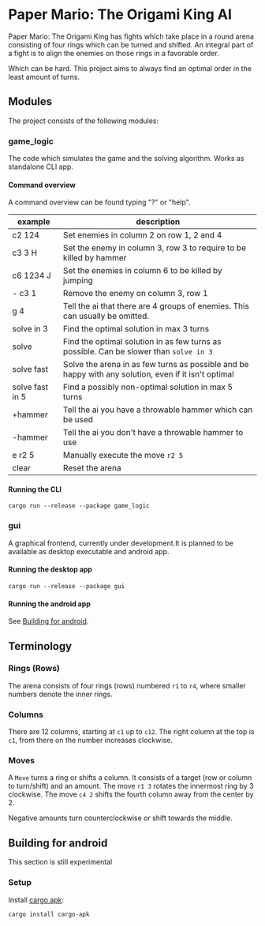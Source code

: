 # Paper Mario: The Origami King AI

Paper Mario: The Origami King has fights which take place in a round arena consisting of four rings which can be turned 
and shifted. An integral part of a fight is to align the enemies on those rings in a favorable order. 

Which can be hard. This project aims to always find an optimal order in the least amount of turns.

## Modules
The project consists of the following modules:

### game_logic

The code which simulates the game and the solving algorithm.
Works as standalone CLI app.

#### Command overview
A command overview can be found typing "?" or "help".

| example         | description                                                                                          |
|-----------------|------------------------------------------------------------------------------------------------------|
| c2 124          | Set enemies in column 2 on row 1, 2 and 4                                                            |
| c3 3 H          | Set the enemy in column 3, row 3 to require to be killed by hammer                                   |
| c6 1234 J       | Set the enemies in column 6 to be killed by jumping                                                  |
| - c3 1          | Remove the enemy on column 3, row 1                                                                  |
| g 4             | Tell the ai that there are 4 groups of enemies. This can usually be omitted.                         |
| solve in 3      | Find the optimal solution in max 3 turns                                                             |
| solve           | Find the optimal solution in as few turns as possible. Can be slower than `solve in 3`               |
| solve fast      | Solve the arena in as few turns as possible and be happy with any solution, even if it isn't optimal |
| solve fast in 5 | Find a possibly non-optimal solution in max 5 turns                                                  |
| +hammer         | Tell the ai you have a throwable hammer which can be used                                            |
| -hammer         | Tell the ai you don't have a throwable hammer to use                                                 |
| e r2 5          | Manually execute the move `r2 5`                                                                     |
| clear           | Reset the arena                                                                                      |

#### Running the CLI
```commandline
cargo run --release --package game_logic
```

### gui

A graphical frontend, currently under development.It is planned to be available as desktop executable and android app.

#### Running the desktop app
```commandline
cargo run --release --package gui
```

#### Running the android app
See [Building for android](#building-for-android).

## Terminology

### Rings (Rows)

The arena consists of four rings (rows) numbered `r1` to `r4`, where smaller numbers denote the inner rings.

### Columns

There are 12 columns, starting at `c1` up to `c12`. The right column at the top is `c1`, from there on the number
increases clockwise.

### Moves

A `Move` turns a ring or shifts a column. 
It consists of a target (row or column to turn/shift) and an amount.
The move `r1 3` rotates the innermost ring by 3 clockwise.
The move `c4 2` shifts the fourth column away from the center by 2.

Negative amounts turn counterclockwise or shift towards the middle.

## Building for android

This section is still experimental

### Setup

Install [cargo apk](https://github.com/rust-mobile/cargo-apk):
```commandline
cargo install cargo-apk
```




